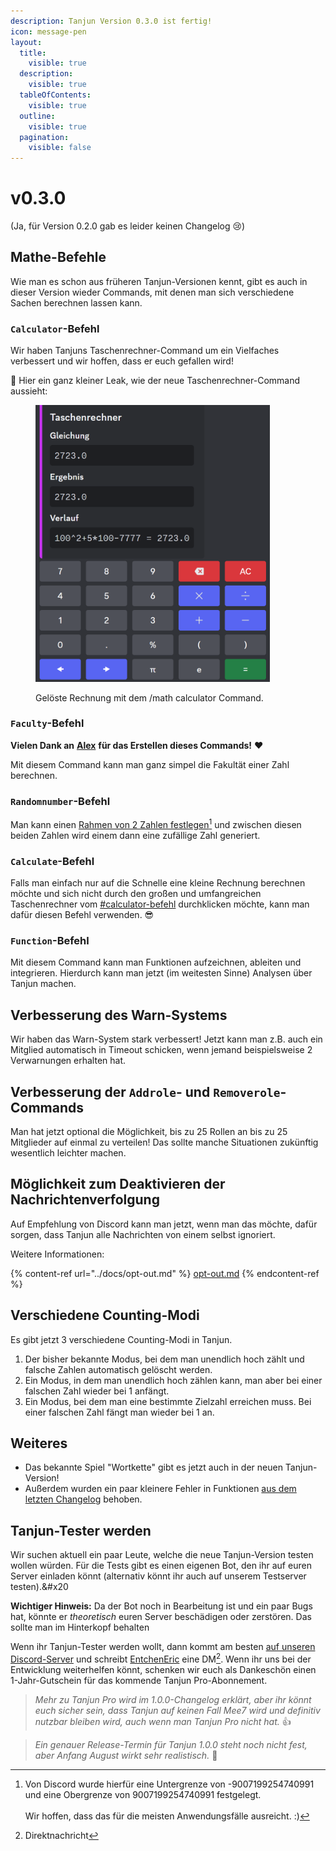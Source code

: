 ```yaml
---
description: Tanjun Version 0.3.0 ist fertig!
icon: message-pen
layout:
  title:
    visible: true
  description:
    visible: true
  tableOfContents:
    visible: true
  outline:
    visible: true
  pagination:
    visible: false
---
```


# v0.3.0

(Ja, für Version 0.2.0 gab es leider keinen Changelog :cry:)

## Mathe-Befehle

Wie man es schon aus früheren Tanjun-Versionen kennt, gibt es auch in dieser Version wieder Commands, mit denen man sich verschiedene Sachen berechnen lassen kann.

### `Calculator`-Befehl

Wir haben Tanjuns Taschenrechner-Command um ein Vielfaches verbessert und wir hoffen, dass er euch gefallen wird!

:eyes: Hier ein ganz kleiner Leak, wie der neue Taschenrechner-Command aussieht:

<figure><img src="../.gitbook/assets/calculator_command_preview.png" alt="" width="375"><figcaption><p>Gelöste Rechnung mit dem /math calculator Command.</p></figcaption></figure>

### `Faculty`-Befehl

**Vielen Dank an** [**Alex**](https://github.com/aswa29) **für das Erstellen dieses Commands!** :heart:

Mit diesem Command kann man ganz simpel die Fakultät einer Zahl berechnen.

### `Randomnumber`-Befehl

Man kann einen [Rahmen von 2 Zahlen festlegen](#user-content-fn-1)[^1] und zwischen diesen beiden Zahlen wird einem dann eine zufällige Zahl generiert.

### `Calculate`-Befehl

Falls man einfach nur auf die Schnelle eine kleine Rechnung berechnen möchte und sich nicht durch den großen und umfangreichen Taschenrechner vom [#calculator-befehl](v0.3.0.md#calculator-befehl "mention") durchklicken möchte, kann man dafür diesen Befehl verwenden. :sunglasses:

### `Function`-Befehl

Mit diesem Command kann man Funktionen aufzeichnen, ableiten und integrieren. Hierdurch kann man jetzt (im weitesten Sinne) Analysen über Tanjun machen.

## Verbesserung des Warn-Systems

Wir haben das Warn-System stark verbessert! Jetzt kann man z.B. auch ein Mitglied automatisch in Timeout schicken, wenn jemand beispielsweise 2 Verwarnungen erhalten hat.

## Verbesserung der `Addrole`- und `Removerole`-Commands

Man hat jetzt optional die Möglichkeit, bis zu 25 Rollen an bis zu 25 Mitglieder auf einmal zu verteilen! Das sollte manche Situationen zukünftig wesentlich leichter machen.

## Möglichkeit zum Deaktivieren der Nachrichtenverfolgung

Auf Empfehlung von Discord kann man jetzt, wenn man das möchte, dafür sorgen, dass Tanjun alle Nachrichten von einem selbst ignoriert.

Weitere Informationen:

{% content-ref url="../docs/opt-out.md" %}
[opt-out.md](../docs/opt-out.md)
{% endcontent-ref %}

## Verschiedene Counting-Modi

Es gibt jetzt 3 verschiedene Counting-Modi in Tanjun.

1. Der bisher bekannte Modus, bei dem man unendlich hoch zählt und falsche Zahlen automatisch gelöscht werden.
2. Ein Modus, in dem man unendlich hoch zählen kann, man aber bei einer falschen Zahl wieder bei 1 anfängt.
3. Ein Modus, bei dem man eine bestimmte Zielzahl erreichen muss. Bei einer falschen Zahl fängt man wieder bei 1 an.

## Weiteres

- Das bekannte Spiel "Wortkette" gibt es jetzt auch in der neuen Tanjun-Version!
- Außerdem wurden ein paar kleinere Fehler in Funktionen [aus dem letzten Changelog](v0.1.0.md) behoben.

## Tanjun-Tester werden

Wir suchen aktuell ein paar Leute, welche die neue Tanjun-Version testen wollen würden. Für die Tests gibt es einen eigenen Bot, den ihr auf euren Server einladen könnt (alternativ könnt ihr auch auf unserem Testserver testen).&#x20

**Wichtiger Hinweis:** Da der Bot noch in Bearbeitung ist und ein paar Bugs hat, könnte er _theoretisch_ euren Server beschädigen oder zerstören. Das sollte man im Hinterkopf behalten

Wenn ihr Tanjun-Tester werden wollt, dann kommt am besten [auf unseren Discord-Server](https://discord.arion2000.xyz) und schreibt [EntchenEric](https://discord.com/users/471036610561966111) eine DM[^2]. Wenn ihr uns bei der Entwicklung weiterhelfen könnt, schenken wir euch als Dankeschön einen 1-Jahr-Gutschein für das kommende Tanjun Pro-Abonnement.

> _Mehr zu Tanjun Pro wird im 1.0.0-Changelog erklärt, aber ihr könnt euch sicher sein, dass Tanjun auf keinen Fall Mee7 wird und definitiv nutzbar bleiben wird, auch wenn man Tanjun Pro nicht hat._ :thumbsup:

> _Ein genauer Release-Termin für Tanjun 1.0.0 steht noch nicht fest, aber Anfang August wirkt sehr realistisch._ :eyes:

[^1]: Von Discord wurde hierfür eine Untergrenze von -9007199254740991 und eine Obergrenze von 9007199254740991 festgelegt.\
    \
    Wir hoffen, dass das für die meisten Anwendungsfälle ausreicht. :)

[^2]: Direktnachricht

